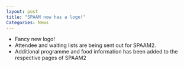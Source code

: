 ```yaml
---
layout: post
title: "SPAAM now has a logo!"
Categories: News
---
```


* Fancy new logo!
* Attendee and waiting lists are being sent out for SPAAM2.
* Additional programme and food information has been added to the respective pages of SPAAM2